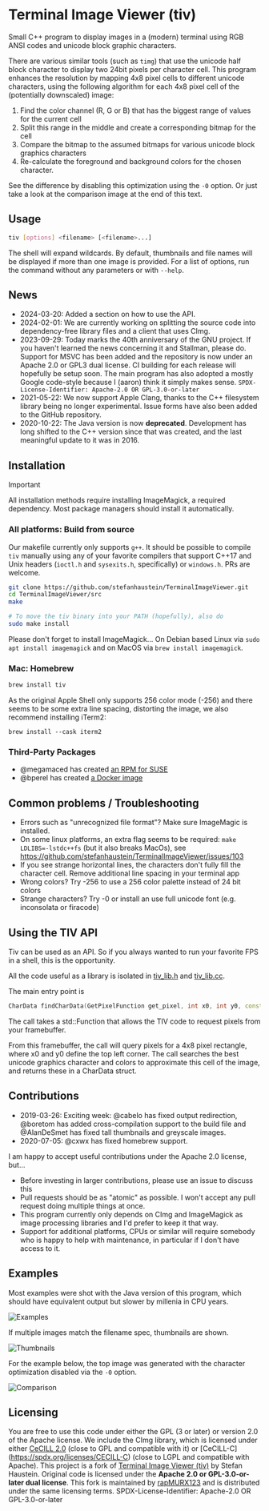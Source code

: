 # Terminal Image Viewer (tiv)

Small C++ program to display images in a (modern) terminal using RGB ANSI codes and unicode block graphic characters.

There are various similar tools (such as `timg`) that use the unicode half block character to display two 24bit pixels per character cell. This program enhances the resolution by mapping 4x8 pixel cells to different unicode characters, using the following algorithm for each 4x8 pixel cell of the (potentially downscaled) image:

1. Find the color channel (R, G or B) that has the biggest range of values for the current cell
2. Split this range in the middle and create a corresponding bitmap for the cell
3. Compare the bitmap to the assumed bitmaps for various unicode block graphics characters
4. Re-calculate the foreground and background colors for the chosen character.

See the difference by disabling this optimization using the `-0` option. Or just take a look at the comparison image at the end of this text.

## Usage

```sh
tiv [options] <filename> [<filename>...]
```

The shell will expand wildcards. By default, thumbnails and file names will be displayed if more than one image is provided. For a list of options, run the command without any parameters or with `--help`.

## News

- 2024-03-20: Added a section on how to use the API.
- 2024-02-01: We are currently working on splitting the source code into dependency-free library files and a client that uses CImg.
- 2023-09-29: Today marks the 40th anniversary of the GNU project. If you haven't learned the news concerning it and Stallman, please do. 
Support for MSVC has been added and the repository is now under an Apache 2.0 or GPL3 dual license. CI building for each release will hopefully be setup soon. The main program has also adopted a mostly Google code-style because I (aaron) think it simply makes sense.
`SPDX-License-Identifier: Apache-2.0 OR GPL-3.0-or-later`
- 2021-05-22: We now support Apple Clang, thanks to the C++ filesystem library being no longer experimental. Issue forms have also been added to the GitHub repository.
- 2020-10-22: The Java version is now **deprecated**. Development has long shifted to the C++ version since that was created, and the last meaningful update to it was in 2016.

## Installation

> [!IMPORTANT]
> All installation methods require installing ImageMagick, a required dependency. Most package managers should install it automatically.

### All platforms: Build from source

Our makefile currently only supports `g++`. It should be possible to compile `tiv` manually using any of your favorite compilers that support C++17 and Unix headers (`ioctl.h` and `sysexits.h`, specifically) or `windows.h`. PRs are welcome.

```sh
git clone https://github.com/stefanhaustein/TerminalImageViewer.git
cd TerminalImageViewer/src
make

# To move the tiv binary into your PATH (hopefully), also do
sudo make install
```

Please don't forget to install ImageMagick... On Debian based Linux via `sudo apt install imagemagick` and
on MacOS via `brew install imagemagick`.

### Mac: Homebrew

```sh
brew install tiv
```

As the original Apple Shell only supports 256 color mode (-256) and there seems to be some extra 
line spacing, distorting the image, we also recommend installing iTerm2:

```
brew install --cask iterm2
```

### Third-Party Packages

- @megamaced has created [an RPM for SUSE](https://build.opensuse.org/package/show/home:megamaced/terminalimageviewer)
- @bperel has created [a Docker image](https://hub.docker.com/r/bperel/terminalimageviewer)


## Common problems / Troubleshooting

- Errors such as "unrecognized file format"? Make sure ImageMagic is installed.
- On some linux platforms, an extra flag seems to be required: `make LDLIBS=-lstdc++fs` (but it also breaks MacOs), see  <https://github.com/stefanhaustein/TerminalImageViewer/issues/103>
- If you see strange horizontal lines, the characters don't fully fill the character cell. Remove additional line spacing in your terminal app
- Wrong colors? Try -256 to use a 256 color palette instead of 24 bit colors
- Strange characters? Try -0 or install an use full unicode font (e.g. inconsolata or firacode)

## Using the TIV API

Tiv can be used as an API. So if you always wanted to run your favorite FPS in a shell, this is the opportunity.

All the code useful as a library is isolated in [tiv_lib.h](https://github.com/stefanhaustein/TerminalImageViewer/blob/master/src/tiv_lib.h) 
and [tiv_lib.cc](https://github.com/stefanhaustein/TerminalImageViewer/blob/master/src/tiv_lib.cc).

The main entry point is 

```cpp
CharData findCharData(GetPixelFunction get_pixel, int x0, int y0, const int &flags)
```

The call takes a std::Function that allows the TIV code to request pixels from your framebuffer.

From this framebuffer, the call will query pixels for a 4x8 pixel rectangle, where x0 and y0 
define the top left corner. The call searches the best unicode graphics character and colors to approximate this 
cell of the image, and returns these in a CharData struct.

## Contributions

- 2019-03-26: Exciting week: @cabelo has fixed output redirection, @boretom has added cross-compilation support to the build file and @AlanDeSmet has fixed tall thumbnails and greyscale images.
- 2020-07-05: @cxwx has fixed homebrew support.

I am happy to accept useful contributions under the Apache 2.0 license, but...

- Before investing in larger contributions, please use an issue to discuss this
- Pull requests should be as "atomic" as possible. I won't accept any pull request doing multiple things at once.
- This program currently only depends on CImg and ImageMagick as image processing libraries and I'd prefer to keep it that way.
- Support for additional platforms, CPUs or similar will require somebody who is happy to help with maintenance, in particular if I don't have access to it.

## Examples

Most examples were shot with the Java version of this program, which should have equivalent output but slower by millenia in CPU years.

![Examples](https://i.imgur.com/yWRZ3yk.png)

If multiple images match the filename spec, thumbnails are shown.

![Thumbnails](https://i.imgur.com/PTYgSqz.png)

For the example below, the top image was generated with the character optimization disabled via the `-0` option.

![Comparison](https://i.imgur.com/OzdCeh6.png)

## Licensing

You are free to use this code under either the GPL (3 or later) or version 2.0 of the Apache license. We include the CImg library, which
is licensed under either [CeCILL 2.0](https://spdx.org/licenses/CECILL-2.0.html) (close to GPL and compatible with it) or [CeCILL-C] (https://spdx.org/licenses/CECILL-C) (close to LGPL and compatible with Apache).
This project is a fork of [Terminal Image Viewer (tiv)](https://github.com/stefanhaustein/TerminalImageViewer) by Stefan Haustein.
Original code is licensed under the **Apache 2.0 or GPL-3.0-or-later dual license**.
This fork is maintained by [rapMURX123](https://github.com/rapMURX123) and is distributed under the same licensing terms.
SPDX-License-Identifier: Apache-2.0 OR GPL-3.0-or-later
